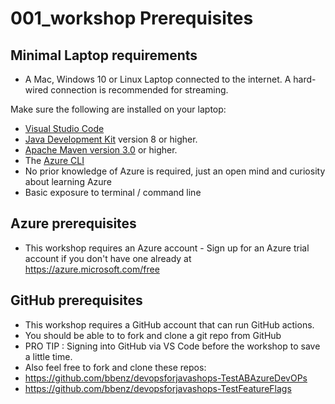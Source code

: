 # 001_workshop Prerequisites

## Minimal Laptop requirements

- A Mac, Windows 10 or Linux Laptop connected to the internet.  A hard-wired connection is recommended for streaming.

Make sure the following are installed on your laptop:

- [Visual Studio Code](https://code.visualstudio.com/Download)
- [Java Development Kit](https://docs.microsoft.com/en-us/java/azure/jdk) version 8 or higher.
- [Apache Maven version 3.0](https://maven.apache.org/download.cgi) or higher.
- The [Azure CLI](https://docs.microsoft.com/en-us/cli/azure/install-azure-cli?view=azure-cli-latest)
- No prior knowledge of Azure is required, just an open mind and curiosity about learning Azure
- Basic exposure to terminal / command line

## Azure prerequisites 

 - This workshop requires an Azure account - Sign up for an Azure trial account if you don't have one already at https://azure.microsoft.com/free

## GitHub prerequisites 

 - This workshop requires a GitHub account that can run GitHub actions.
 - You should be able to to fork and clone a git repo from GitHub
 - PRO TIP : Signing into GitHub via VS Code before the workshop to save a little time.  
 - Also feel free to fork and clone these repos:
 - https://github.com/bbenz/devopsforjavashops-TestABAzureDevOPs
 - https://github.com/bbenz/devopsforjavashops-TestFeatureFlags
 
 

